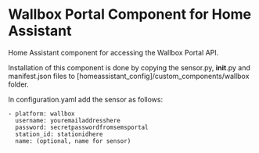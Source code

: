 # Wallbox Portal Component for Home Assistant
Home Assistant component for accessing the Wallbox Portal API.

Installation of this component is done by copying the sensor.py, __init__.py and manifest.json files to [homeassistant_config]/custom_components/wallbox folder.

In configuration.yaml add the sensor as follows:

    - platform: wallbox 
      username: youremailaddresshere
      password: secretpasswordfromsemsportal
      station_id: stationidhere
      name: (optional, name for sensor)
<br>

